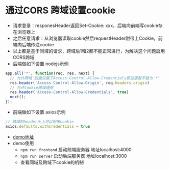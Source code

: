 # 通过CORS 跨域设置cookie
* 请求登录：responesHeader返回Set-Cookie: xxx，后端向前端写cookie存在浏览器上
* 之后任意请求：从浏览器读取cookie然后requestHeader附带上Cookie，前端向后端传递cookie
* 以上都是基于同域的请求，跨域后1和2都不能正常进行，为解决这个问题启用CORS跨域
* 后端做如下设置 nodejs示例
``` javascript
app.all('*', function(req, res, next) {
  // 允许跨域 后面设置了Access-Control-Allow-Credentials那这里就不能为'*'
  res.header('Access-Control-Allow-Origin', req.headers.origin)
  // 允许cookie跨域通用
  res.header('Access-Control-Allow-Credentials', true)
  next();
});
```
* 前端做如下设置 axios示例
``` javascript
// 跨域的header头上可以附带cookie
axios.defaults.withCredentials = true
```
* [demo地址](https://github.com/myadomin/react-adomin-temp/tree/master/examples/corsCookie)
* demo使用
  * `npm run frontend` 启动前端服务器 地址localhost:4000
  * `npm run server` 启动后端服务器 地址localhost:3000
  * 查看同域及跨域下cookie的机制


